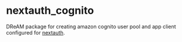 # nextauth_cognito

DReAM package for creating amazon cognito user pool and app client configured
for [nextauth](https://next-auth.js.org/providers/cognito).
